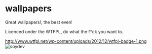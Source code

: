 # wallpapers
Great wallpapers!, the best even!

Licenced under the WTFPL, do what the f*ck you want to.

http://www.wtfpl.net/wp-content/uploads/2012/12/wtfpl-badge-1.png ![soydev](http://www.wtfpl.net/wp-content/uploads/2012/12/wtfpl-badge-1.png)
